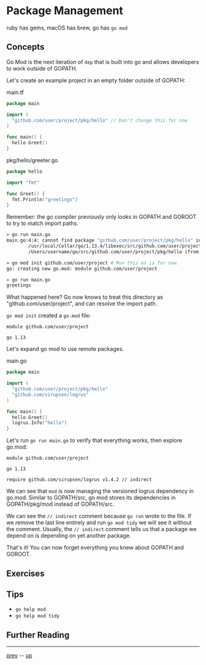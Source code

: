 # Package Management

ruby has gems, macOS has brew, go has `go mod`

## Concepts

Go Mod is the next iteration of `dep` that is built into go and allows developers to work outside of GOPATH.

Let's create an example project in an empty folder outside of GOPATH:

main.tf
```go
package main

import (
  "github.com/user/project/pkg/hello" // Don't change this for now
)

func main() {
  hello.Greet()
}
```

pkg/hello/greeter.go
```go
package hello

import "fmt"

func Greet() {
  fmt.Println("greetings")
}
```

Remember: the go compiler previously only looks in GOPATH and GOROOT to try to match import paths.

```bash
» go run main.go
main.go:4:4: cannot find package "github.com/user/project/pkg/hello" in any of:
        /usr/local/Cellar/go/1.13.4/libexec/src/github.com/user/project/pkg/hello (from $GOROOT)
        /Users/username/go/src/github.com/user/project/pkg/hello (from $GOPATH)

» go mod init github.com/user/project # Run this as is for now.
go: creating new go.mod: module github.com/user/project

» go run main.go
greetings
```

What happened here? Go now knows to treat this directory as "github.com/user/project", and can resolve the import path.

`go mod init` created a `go.mod` file:

```
module github.com/user/project

go 1.13
```

Let's expand go mod to use remote packages.

main.go
```go
package main

import (
  "github.com/user/project/pkg/hello"
  "github.com/sirupsen/logrus"
)

func main() {
  hello.Greet()
  logrus.Info("hello")
}
```

Let's run `go run main.go` to verify that everything works, then explore go.mod:

```
module github.com/user/project

go 1.13

require github.com/sirupsen/logrus v1.4.2 // indirect
```

We can see that `mod` is now managing the versioned logrus dependency in go.mod.
Similar to GOPATH/src, go mod stores its dependencies in GOPATH/pkg/mod instead of GOPATH/src.

We can see the `// indirect` comment because `go run` wrote to the file. If we
remove the last line entirely and run `go mod tidy` we will see it without the comment.
Usually, the `// indirect` comment tells us that a package we depend on is depending on yet another package.

That's it! You can now forget everything you knew about GOPATH and GOROOT.

## Exercises

## Tips
- `go help mod`
- `go help mod tidy`

## Further Reading

---

[prev](1.3.1.md) -- [up](Readme.md)